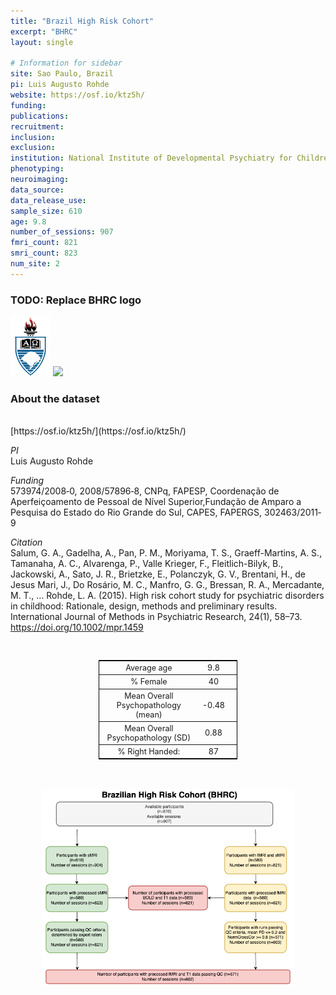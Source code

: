 ```yaml
---
title: "Brazil High Risk Cohort"
excerpt: "BHRC"
layout: single

# Information for sidebar
site: Sao Paulo, Brazil
pi: Luis Augusto Rohde
website: https://osf.io/ktz5h/
funding:
publications:
recruitment:
inclusion:
exclusion:
institution: National Institute of Developmental Psychiatry for Children and Adolescents (INCT-CNPq), São Paulo, Brazil; Federal University of Rio Grande do Sul, Porto Alegre, Brazil.
phenotyping:
neuroimaging:
data_source:
data_release_use:
sample_size: 610
age: 9.8
number_of_sessions: 907
fmri_count: 821
smri_count: 823
num_site: 2
---
```


### TODO: Replace BHRC logo
<div style="text-align: left;">
     <img src="/assets/images/logos/BHRC.png" style="width: auto; height: 10vw;" />
     <img src="/assets/images/team/placeholder-user.png" style="width: auto; height: 10vw;" />
</div>

### About the dataset
<br>
[https://osf.io/ktz5h/](https://osf.io/ktz5h/)

*PI*
<br>
Luis Augusto Rohde

*Funding*
<br>
573974/2008‐0, 2008/57896‐8, CNPq, FAPESP, Coordenação de Aperfeiçoamento de Pessoal de Nível Superior,Fundação de Amparo a Pesquisa do Estado do Rio Grande do Sul, CAPES, FAPERGS, 302463/2011‐9

*Citation*
<br>
 Salum, G. A., Gadelha, A., Pan, P. M., Moriyama, T. S., Graeff-Martins, A. S., Tamanaha, A. C., Alvarenga, P., Valle Krieger, F., Fleitlich-Bilyk, B., Jackowski, A., Sato, J. R., Brietzke, E., Polanczyk, G. V., Brentani, H., de Jesus Mari, J., Do Rosário, M. C., Manfro, G. G., Bressan, R. A., Mercadante, M. T., … Rohde, L. A. (2015). High risk cohort study for psychiatric disorders in childhood: Rationale, design, methods and preliminary results. International Journal of Methods in Psychiatric Research, 24(1), 58–73. https://doi.org/10.1002/mpr.1459

<br>
<div class=table align='center'>
<table style="text-align: center;
width:44%; font-size:90%; border: 1px solid black">
<tr><th style="font-weight:normal">Average age</th><th style="font-weight:normal">9.8</th><th style="font-weight:normal"></th></tr>
<tr><th style="font-weight:normal">% Female</th><th style="font-weight:normal">40</th><th style="font-weight:normal"></th></tr>
<tr><th style="font-weight:normal">Mean Overall Psychopathology (mean)</th><th style="font-weight:normal">-0.48</th><th style="font-weight:normal"></th></tr>
<tr><th style="font-weight:normal">Mean Overall Psychopathology (SD)</th><th style="font-weight:normal">0.88</th><th style="font-weight:normal"></th></tr>
<tr><th style="font-weight:normal">% Right Handed:</th><th style="font-weight:normal">87</th><th style="font-weight:normal"></th></tr>
<table>

<br>
<br>


<div style="text-align: center;">
     <img src="/assets/images/datasets/BHRC_Flowchart.png" width="80%" height="auto" />
</div>

